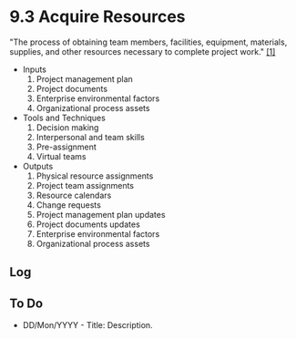 # 9.3 Acquire Resources

"The process of obtaining team members, facilities, equipment, materials,
supplies, and other resources necessary to complete project work."
[[1]](../home.md#references)

- Inputs
  1. Project management plan
  2. Project documents
  3. Enterprise environmental factors
  4. Organizational process assets
- Tools and Techniques
  1. Decision making
  2. Interpersonal and team skills
  3. Pre-assignment
  4. Virtual teams
- Outputs
  1. Physical resource assignments
  2. Project team assignments
  3. Resource calendars
  4. Change requests
  5. Project management plan updates
  6. Project documents updates
  7. Enterprise environmental factors
  8. Organizational process assets

## Log

## To Do

- DD/Mon/YYYY - Title: Description.
